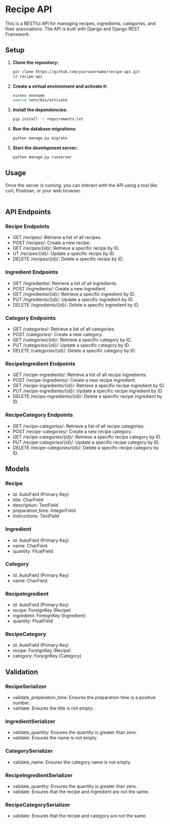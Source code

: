 # Recipe API

This is a RESTful API for managing recipes, ingredients, categories, and their associations. The API is built with Django and Django REST Framework.

## Setup

1. **Clone the repository:**
   ```sh
   git clone https://github.com/yourusername/recipe-api.git
   cd recipe-api
   ```
2. **Create a virtual environment and activate it:**
   ```sh
   virenv envname
   source venv/bin/activate
   ```
3. **Install the dependencies:**
   ```sh
   pip install -r requirements.txt
   ```

4. **Run the database migrations:**
   ```sh
   python manage.py migrate
   ```

5. **Start the development server:**
   ```sh
   python manage.py runserver
   ```
   

## Usage

Once the server is running, you can interact with the API using a tool like curl, Postman, or your web browser. <br><br>


## API Endpoints

### Recipe Endpoints
- GET /recipes/: Retrieve a list of all recipes.
- POST /recipes/: Create a new recipe.
- GET /recipes/{id}/: Retrieve a specific recipe by ID.
- UT /recipes/{id}/: Update a specific recipe by ID.
- DELETE /recipes/{id}/: Delete a specific recipe by ID.

### Ingredient Endpoints
- GET /ingredients/: Retrieve a list of all ingredients.
- POST /ingredients/: Create a new ingredient.
- GET /ingredients/{id}/: Retrieve a specific ingredient by ID.
- PUT /ingredients/{id}/: Update a specific ingredient by ID.
- DELETE /ingredients/{id}/: Delete a specific ingredient by ID.

### Category Endpoints
- GET /categories/: Retrieve a list of all categories.
- POST /categories/: Create a new category.
- GET /categories/{id}/: Retrieve a specific category by ID.
- PUT /categories/{id}/: Update a specific category by ID.
- DELETE /categories/{id}/: Delete a specific category by ID.

### RecipeIngredient Endpoints
- GET /recipe-ingredients/: Retrieve a list of all recipe ingredients.
- POST /recipe-ingredients/: Create a new recipe ingredient.
- GET /recipe-ingredients/{id}/: Retrieve a specific recipe ingredient by ID.
- PUT /recipe-ingredients/{id}/: Update a specific recipe ingredient by ID.
- DELETE /recipe-ingredients/{id}/: Delete a specific recipe ingredient by ID.
   
### RecipeCategory Endpoints
- GET /recipe-categories/: Retrieve a list of all recipe categories.
- POST /recipe-categories/: Create a new recipe category.
- GET /recipe-categories/{id}/: Retrieve a specific recipe category by ID.
- PUT /recipe-categories/{id}/: Update a specific recipe category by ID.
- DELETE /recipe-categories/{id}/: Delete a specific recipe category by ID.


## Models

### Recipe
- id: AutoField (Primary Key)
- title: CharField
- description: TextField
- preparation_time: IntegerField
- instructions: TextField

### Ingredient
- id: AutoField (Primary Key)
- name: CharField
- quantity: FloatField

### Category
- id: AutoField (Primary Key)
- name: CharField

### RecipeIngredient
- id: AutoField (Primary Key)
- recipe: ForeignKey (Recipe)
- ingredient: ForeignKey (Ingredient)
- quantity: FloatField

### RecipeCategory
- id: AutoField (Primary Key)
- recipe: ForeignKey (Recipe)
- category: ForeignKey (Category)


## Validation

### RecipeSerializer
- validate_preparation_time: Ensures the preparation time is a positive number.
- validate: Ensures the title is not empty.

### IngredientSerializer
- validate_quantity: Ensures the quantity is greater than zero.
- validate: Ensures the name is not empty.

### CategorySerializer
- validate_name: Ensures the category name is not empty.

### RecipeIngredientSerializer
- validate_quantity: Ensures the quantity is greater than zero.
- validate: Ensures that the recipe and ingredient are not the same.

### RecipeCategorySerializer
- validate: Ensures that the recipe and category are not the same.

